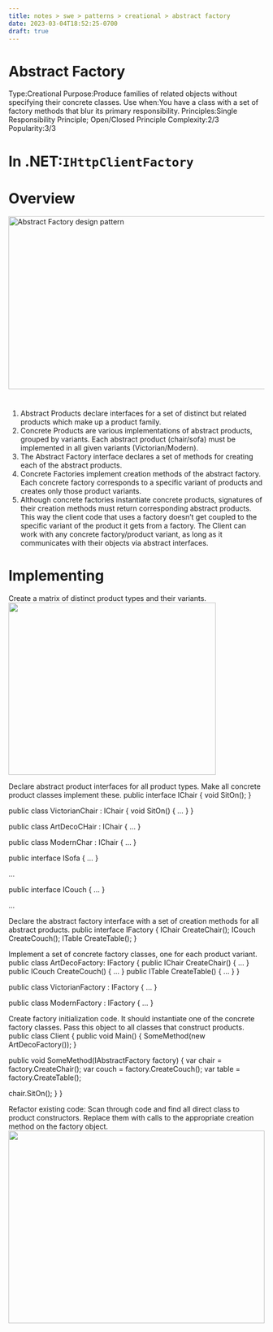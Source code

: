 ```yaml
---
title: notes > swe > patterns > creational > abstract factory
date: 2023-03-04T18:52:25-0700
draft: true
---
```

# Abstract Factory
Type:Creational
Purpose:Produce families of related objects without specifying their concrete classes.
Use when:You have a class with a set of factory methods that blur its primary responsibility.
Principles:Single Responsibility Principle; Open/Closed Principle
Complexity:2/3
Popularity:3/3
# In .NET:`IHttpClientFactory`
# 
# Overview
<img src="media/Creational_Abstract-Factory-image1.png" style="width:5.65in;height:3.53333in" alt="Abstract Factory design pattern" />

# 
1.  Abstract Products declare interfaces for a set of distinct but related products which make up a product family.
2.  Concrete Products are various implementations of abstract products, grouped by variants. Each abstract product (chair/sofa) must be implemented in all given variants (Victorian/Modern).
3.  The Abstract Factory interface declares a set of methods for creating each of the abstract products.
4.  Concrete Factories implement creation methods of the abstract factory. Each concrete factory corresponds to a specific variant of products and creates only those product variants.
5.  Although concrete factories instantiate concrete products, signatures of their creation methods must return corresponding abstract products. This way the client code that uses a factory doesn’t get coupled to the specific variant of the product it gets from a factory. The Client can work with any concrete factory/product variant, as long as it communicates with their objects via abstract interfaces.
# 
# Implementing
Create a matrix of distinct product types and their variants.
<img src="media/Creational_Abstract-Factory-image2.png" style="width:4.25in;height:3.53333in" />

Declare abstract product interfaces for all product types. Make all concrete product classes implement these.
public interface IChair
{
void SitOn();
}

public class VictorianChair : IChair
{
void SitOn()
{
…
}
}

public class ArtDecoCHair : IChair { … }

public class ModernChar : IChair { … }

public interface ISofa { … }

…

public interface ICouch { … }

…

Declare the abstract factory interface with a set of creation methods for all abstract products.
public interface IFactory
{
IChair CreateChair();
ICouch CreateCouch();
ITable CreateTable();
}

Implement a set of concrete factory classes, one for each product variant.
public class ArtDecoFactory: IFactory
{
public IChair CreateChair() { … }
public ICouch CreateCouch() { … }
public ITable CreateTable() { … }
}

public class VictorianFactory : IFactory { … }

public class ModernFactory : IFactory { … }

Create factory initialization code. It should instantiate one of the concrete factory classes. Pass this object to all classes that construct products.
public class Client
{
public void Main()
{
SomeMethod(new ArtDecoFactory());
}

public void SomeMethod(IAbstractFactory factory)
{
var chair = factory.CreateChair();
var couch = factory.CreateCouch();
var table = factory.CreateTable();

chair.SitOn();
}
}

Refactor existing code: Scan through code and find all direct class to product constructors. Replace them with calls to the appropriate creation method on the factory object.
<img src="media/Creational_Abstract-Factory-image3.png" style="width:5.25in;height:3.95in" />

